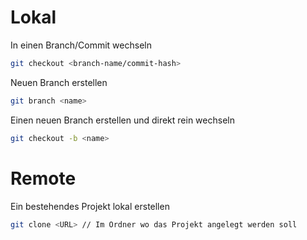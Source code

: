 # Lokal

In einen Branch/Commit wechseln 
``` bash
git checkout <branch-name/commit-hash>
```

Neuen Branch erstellen
``` bash
git branch <name>
```

Einen neuen Branch erstellen und direkt rein wechseln
``` bash
git checkout -b <name>
```

# Remote

Ein bestehendes Projekt lokal erstellen
``` bash
git clone <URL> // Im Ordner wo das Projekt angelegt werden soll
```

